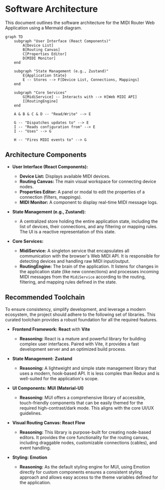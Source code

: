 # Software Architecture

This document outlines the software architecture for the MIDI Router Web Application using a Mermaid diagram.

```mermaid
graph TD
    subgraph "User Interface (React Components)"
        A[Device List]
        B[Routing Canvas]
        C[Properties Editor]
        D[MIDI Monitor]
    end

    subgraph "State Management (e.g., Zustand)"
        E{Application State}
        E -- Stores --> F[Device List, Connections, Mappings]
    end

    subgraph "Core Services"
        G[MidiService] -- Interacts with --> H[Web MIDI API]
        I[RoutingEngine]
    end

    A & B & C & D -- "Read/Write" --> E

    G -- "Dispatches updates to" --> E
    I -- "Reads configuration from" --> E
    I -- "Uses" --> G

    H -- "Fires MIDI events to" --> G
```

## Architecture Components

*   **User Interface (React Components):**
    *   **Device List:** Displays available MIDI devices.
    *   **Routing Canvas:** The main visual workspace for connecting device nodes.
    *   **Properties Editor:** A panel or modal to edit the properties of a connection (filters, mappings).
    *   **MIDI Monitor:** A component to display real-time MIDI message logs.

*   **State Management (e.g., Zustand):**
    *   A centralized store holding the entire application state, including the list of devices, their connections, and any filtering or mapping rules. The UI is a reactive representation of this state.

*   **Core Services:**
    *   **MidiService:** A singleton service that encapsulates all communication with the browser's Web MIDI API. It is responsible for detecting devices and handling raw MIDI input/output.
    *   **RoutingEngine:** The brain of the application. It listens for changes in the application state (like new connections) and processes incoming MIDI messages from the `MidiService` according to the routing, filtering, and mapping rules defined in the state.

## Recommended Toolchain

To ensure consistency, simplify development, and leverage a modern ecosystem, the project should adhere to the following set of libraries. This curated toolchain provides a robust foundation for all the required features.

*   **Frontend Framework:** **React** with **Vite**
    *   **Reasoning:** React is a mature and powerful library for building complex user interfaces. Paired with Vite, it provides a fast development server and an optimized build process.

*   **State Management:** **Zustand**
    *   **Reasoning:** A lightweight and simple state management library that uses a modern, hook-based API. It is less complex than Redux and is well-suited for the application's scope.

*   **UI Components:** **MUI (Material-UI)**
    *   **Reasoning:** MUI offers a comprehensive library of accessible, touch-friendly components that can be easily themed for the required high-contrast/dark mode. This aligns with the core UI/UX guidelines.

*   **Visual Routing Canvas:** **React Flow**
    *   **Reasoning:** This library is purpose-built for creating node-based editors. It provides the core functionality for the routing canvas, including draggable nodes, customizable connections (cables), and event handling.

*   **Styling:** **Emotion**
    *   **Reasoning:** As the default styling engine for MUI, using Emotion directly for custom components ensures a consistent styling approach and allows easy access to the theme variables defined for the application.
